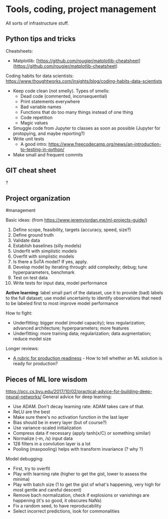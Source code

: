 # Tools, coding, project management
All sorts of infrastructure stuff.

## Python tips and tricks

Cheatsheets:
* Matplotlib: [https://github.com/rougier/matplotlib-cheatsheet](<https://github.com/rougier/matplotlib-cheatsheet>)

Coding habits for data scientists: https://www.thoughtworks.com/insights/blog/coding-habits-data-scientists
* Keep code clean (not smelly). Types of smells:
    * Dead code (commented, inconsequential)
    * Print statements everywhere
    * Bad variable names
    * Functions that do too many things instead of one thing
    * Code repetition
    * Magic values
* Smuggle code from Jupyter to classes as soon as possible (Jupyter for protopying, and maybe reporting?)
* Write unit tests
    * A good intro: https://www.freecodecamp.org/news/an-introduction-to-testing-in-python/
* Make small and frequent commits

## GIT cheat sheet

?

## Project organization

#management

Basic ideas: (from https://www.jeremyjordan.me/ml-projects-guide/)
1. Define scope, feasibility, targets (accuracy, speed, size?)
2. Define ground truth
3. Validate data
4. Establish baselines (silly models)
5. Underfit with simplistic models
6. Overfit with simplistic models
7. Is there a SoTA model? If yes, apply.
8. Develop model by iterating through: add complexity; debug; tune hyperparameters, benchmark
9. Test on test data
10. Write tests for input data, model performance

**Active learning**: label small part of the dataset, use it to provide (bad) labels to the full dataset; use model uncertainty to identify observations that need to be labeled first to most improve model performance

How to fight:
* Underfitting: bigger model (model capacity); less regularization; advanced architecture; hyperparameters; more features
* Underfitting: more training data; regularization; data augmentation; reduce model size

Longer reviews:
* [A rubric for production readiness](papers/Breck2017testing.md) - How to tell whether an ML solution is ready for production?

## Pieces of ML lore wisdom

https://pcc.cs.byu.edu/2017/10/02/practical-advice-for-building-deep-neural-networks/
General advice for deep learning:
* Use ADAM. Don't decay learning rate: ADAM takes care of that.
* ReLU are the best
* Make sure there's no activation function in the last layer
* Bias should be in every layer (but of course?)
* Use variance-scaled initialization
* Compress data if necessary (apply  tanh(x/C) or something similar)
* Normalize (-m, /s) input data
* 128 filters in a convlution layer is a lot
* Pooling (maxpooling) helps with transform invariance (? why ?)

Model debugging:
* First, try to overfit
* Play with learning rate (higher to get the gist, lower to assess the minima)
* Play with batch size (1 to get the gist of what's happening, very high for most gentle and careful descent)
* Remove bach normalization, check if explosions or vanishings are happening (it's so good, it obscures NaNs)
* Fix a random seed, to have reproducability
* Select incorrect predictions, look for commonalities
